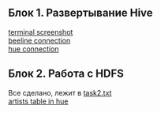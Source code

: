 ## Блок 1. Развертывание Hive ##
[terminal screenshot](./hive_terminal.png)  
[beeline connection](./beeline_connection.png)  
[hue connection](./hue_connection.png)

## Блок 2. Работа с HDFS ##
Все сделано, лежит в [task2.txt](./task2.txt)  
[artists table in hue](./hue_table.png)
